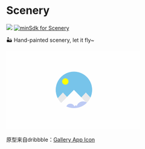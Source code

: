 # Scenery
<img width="119" height=“19” src="https://www.cleveroad.com/public/comercial/label-android.svg"/> [![minSdk for Scenery](https://img.shields.io/badge/minSdk-15-green.svg)](#)

🏜 Hand-painted scenery, let it fly~

<!--<div align=center><img width="355" height=“208” src="https://github.com/youlookwhat/Scenery/blob/master/art/SceneryView.gif?raw=true"/></div>-->

<!--<img alt="Scenery is an android library" src="https://www.cleveroad.com/public/comercial/label-android.svg" height="19">--> 

![](https://github.com/youlookwhat/Scenery/blob/master/art/SceneryView.gif)

原型来自dribbble：[Gallery App Icon](https://dribbble.com/shots/4761564)

<!--
## link
 - 云朵及动画：https://www.jianshu.com/p/ff7c3d36b5ef
 - 烧杯滴水动画：https://github.com/Ajian-studio/GABottleLoading
 - 很多自定义View参考：https://github.com/samlss/FunnyViews
 - 自定义View学习：https://blog.csdn.net/carson_ho/article/details/62037696
 - 高级UI示例：https://github.com/zincPower/UI2018
-->



